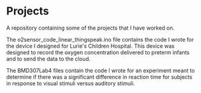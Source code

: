 # Projects
A repository containing some of the projects that I have worked on.

The o2sensor_code_linear_thingspeak.ino file contains the code I wrote for the device I designed for Lurie's Children Hospital.
This device was designed to record the oxygen concentration delivered to preterm infants and to send the data to the cloud.

The BMD307Lab4 files contain the code I wrote for an experiment meant to determine if there was a significant difference in reaction time
for subjects in response to visual stimuli versus auditory stimuli.
